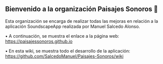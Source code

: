 ## Bienvenido a la organización Paisajes Sonoros 👋

Esta organización se encarga de realizar todas las mejoras en relación a la aplicación SoundscapeApp realizada por Manuel Salcedo Alonso.

• A continuación, se muestra el enlace a la página web: https://paisajessonoros.github.io

• En esta wiki, se muestra todo el desarrollo de la aplicación: https://github.com/SalcedoManuel/Paisajes-Sonoros/wiki

<!--

**Here are some ideas to get you started:**

🙋‍♀️ A short introduction - what is your organization all about?
🌈 Contribution guidelines - how can the community get involved?
👩‍💻 Useful resources - where can the community find your docs? Is there anything else the community should know?
🍿 Fun facts - what does your team eat for breakfast?
🧙 Remember, you can do mighty things with the power of [Markdown](https://docs.github.com/github/writing-on-github/getting-started-with-writing-and-formatting-on-github/basic-writing-and-formatting-syntax)
-->
